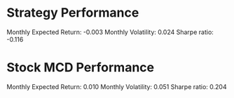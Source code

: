 # Strategy Performance
Monthly Expected Return: -0.003
Monthly Volatility: 0.024
Sharpe ratio: -0.116
# Stock MCD Performance
Monthly Expected Return: 0.010
Monthly Volatility: 0.051
Sharpe ratio: 0.204
